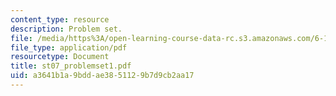 ```yaml
---
content_type: resource
description: Problem set.
file: /media/https%3A/open-learning-course-data-rc.s3.amazonaws.com/6-101-introductory-analog-electronics-laboratory-spring-2007/a3641b1a9bddae3851129b7d9cb2aa17_st07_problemset1.pdf
file_type: application/pdf
resourcetype: Document
title: st07_problemset1.pdf
uid: a3641b1a-9bdd-ae38-5112-9b7d9cb2aa17
---
```

